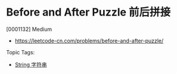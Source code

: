 # Before and After Puzzle 前后拼接

[0001132] Medium

- https://leetcode-cn.com/problems/before-and-after-puzzle/

Topic Tags:

- [String 字符串](https://leetcode-cn.com/tag/string/)
